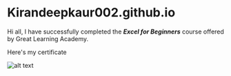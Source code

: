 # Kirandeepkaur002.github.io

Hi all, I have successfully completed the **_Excel for Beginners_** course offered by Great Learning Academy.

Here's my certificate

![alt text](KirandeepKaur(1)0.jpg "image 1")





